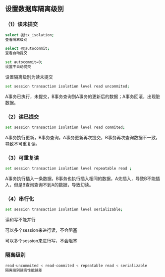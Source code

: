 ## 设置数据库隔离级别

### （1）读未提交

```bash 
select @@tx_isolation;
查看隔离级别
```



``` bash
select @@autocommit;
查看自动提交
```



```bash 
set autocommit=0;
设置不自动提交
```



设置隔离级别为读未提交

```bash
set session transaction isolation level read uncommited;
```

A事务已执行，未提交，B事务查询到A事务的更新后的数据；A事务回滚，出现脏数据。

### （2）读已提交

```bash
set session transaction isolation level read commited;
```

A事务执行更新，B事务查询，A事务更新再次提交，B事务再次查询数据不一致，导致不可重复读。

### （3）可重复读

```bash
set session transaction isolation level repeatable read ;
```

A事务执行插入一条数据，B事务也执行插入相同的数据，A先插入，导致B不能插入，但是B查询查询不到A的数据，导致幻读。

### （4）串行化

```bash
set session transaction isolation level serializable;
```

读和写不能并行

可以多个session来进行读，不会阻塞

可以多个session来进行写，不会阻塞

### 隔离级别

```bash
read-uncommited < read-commited < repeatable read < serializable
隔离级别越高性能越差
```


